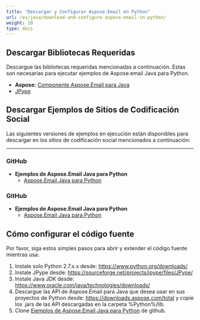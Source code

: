 ```yaml
---
title: "Descargar y Configurar Aspose.Email en Python"
url: /es/java/download-and-configure-aspose-email-in-python/
weight: 10
type: docs
---
```



## **Descargar Bibliotecas Requeridas**
Descargue las bibliotecas requeridas mencionadas a continuación. Estas son necesarias para ejecutar ejemplos de Aspose.email Java para Python.

- **Aspose:** [Componente Aspose.Email para Java](https://downloads.aspose.com/total)
- [JPype](https://pypi.org/project/JPype1/)
## **Descargar Ejemplos de Sitios de Codificación Social**


Las siguientes versiones de ejemplos en ejecución están disponibles para descargar en los sitios de codificación social mencionados a continuación:

-----
### **GitHub**
- **Ejemplos de Aspose.Email Java para Python**
  - [Aspose.Email Java para Python](https://github.com/aspose-email/Aspose.Email-for-Java/releases/tag/Aspose.Email_Java_for_Python-v1.0)
### **GitHub**
- **Ejemplos de Aspose.Email Java para Python**
  - [Aspose.Email Java para Python](https://archive.codeplex.com/?p=asposeemailjavapython)
## **Cómo configurar el código fuente**
Por favor, siga estos simples pasos para abrir y extender el código fuente mientras usa:

1. Instale solo Python 2.7.x.x desde: <https://www.python.org/downloads/>
2. Instale JPype desde: <https://sourceforge.net/projects/jpype/files/JPype/>
3. Instale Java JDK desde: <https://www.oracle.com/java/technologies/downloads/>
4. Descargue las API de Aspose.Email para Java que desea usar en sus proyectos de Python desde: <https://downloads.aspose.com/total> y copie los .jars de las API descargadas en la carpeta %Python%/lib.
5. Clone [Ejemplos de Aspose.Email Java para Python](https://github.com/aspose-email/Aspose.Email-for-Java/tree/master/Plugins/Aspose.Email-for-Java_for_Python) de github.
